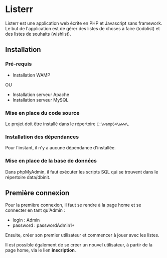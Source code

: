 # Listerr

Listerr est une application web écrite en PHP et Javascript sans framework.
Le but de l'application est de gérer des listes de choses à faire (todolist) et des listes de souhaits (wishlist).

## Installation

### Pré-requis

- Installation WAMP

OU

- Installation serveur Apache
- Installation serveur MySQL

### Mise en place du code source

Le projet doit être installé dans le répertoire `C:\wamp64\www\`.

### Installation des dépendances

Pour l'instant, il n'y a aucune dépendance d'installée.

### Mise en place de la base de données

Dans phpMyAdmin, il faut exécuter les scripts SQL qui se trouvent dans le répertoire data/dbinit.

## Première connexion

Pour la première connexion, il faut se rendre à la page home et se connecter en tant qu'Admin :
- login : Admin
- password : passwordAdmin1+

Ensuite, créer son premier utilisateur et commencer à jouer avec les listes.

Il est possible également de se créer un nouvel utilisateur, à partir de la page home, via le lien **inscription**.
